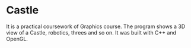 # Castle
It is a practical coursework of Graphics course. The program shows a 3D view of a Castle, robotics, threes and so on. It was built with C++ and OpenGL. 
